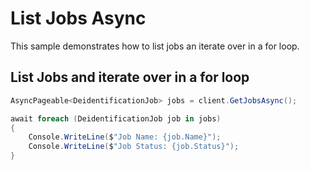 # List Jobs Async

This sample demonstrates how to list jobs an iterate over in a for loop.


## List Jobs and iterate over in a for loop

```C# Snippet:AzHealthDeidSample2Async_CreateJob
AsyncPageable<DeidentificationJob> jobs = client.GetJobsAsync();

await foreach (DeidentificationJob job in jobs)
{
    Console.WriteLine($"Job Name: {job.Name}");
    Console.WriteLine($"Job Status: {job.Status}");
}
```
